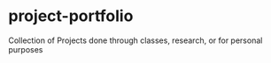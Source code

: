 # project-portfolio
Collection of Projects done through classes, research, or for personal purposes
